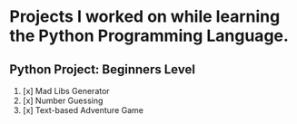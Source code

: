 # Projects I worked on while learning the Python Programming Language.

## Python Project: Beginners Level

1. [x] Mad Libs Generator
2. [x] Number Guessing
3. [x] Text-based Adventure Game
<!-- 4. [ ] Dice Rolling Simulator
4. [ ] Hangman
5. [ ] Contact Book
6. [ ] Email Slicer
7. [ ] Binary search algorithm
8. [ ] Desktop Notifier App
9. [ ] Python Story Generator
10. [ ] YouTube video downloader
11. [ ] Python Website Blocker
12. [ ] Spin a Yarn
13. [ ] What’s the word?
14. [ ] Rock, Paper, Scissors
15. [ ] Leap it!
16. [ ] Find out, Fibonacci!

## Python Project: Intermediate Level

18. [ ] Calculator
19. [ ] Countdown Clock and Timer
20. [ ] Random Password Generator
21. [ ] Random Wikipedia Article
22. [ ] Reddit Bot
23. [ ] Python Command-Line Application
24. [ ] Alarm Clock
25. [ ] Tic-Tac-Toe
26. [ ] Steganography
27. [ ] Currency converter
28. [ ] Post-it Notes
29. [ ] Site Connectivity Checker
30. [ ] Directory Tree Generator

## Python Project: Advanced Level

31. [ ] Speed Typing Test
32. [ ] Content Aggregator
33. [ ] Bulk File Rename/ Image Resize Application
34. [ ] Python File Explorer
35. [ ] Plagiarism Checker
36. [ ] Web Crawler
37. [ ] Music Player
38. [ ] Price Comparison Extension
39. [ ] Expense Tracker
40. [ ] Regex Query Tool
41. [ ] Instagram Photo Downloader
42. [ ] Quiz Application -->
